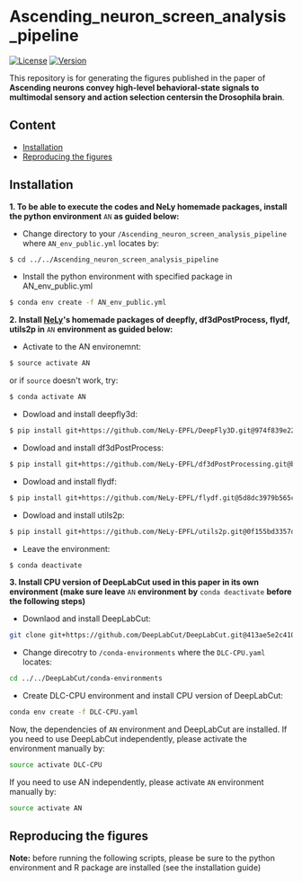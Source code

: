# Ascending_neuron_screen_analysis_pipeline
[![License](https://img.shields.io/badge/License-Apache%202.0-blue.svg)](https://opensource.org/licenses/Apache-2.0)
[![Version](https://badge.fury.io/gh/tterb%2FHyde.svg)](https://badge.fury.io/gh/tterb%2FHyde)

This repository is for generating the figures published in the paper of **Ascending neurons convey high-level behavioral-state signals to multimodal sensory and action selection centersin the Drosophila brain**.
 
## Content
- [Installation](#installation)
- [Reproducing the figures](#reproducing-the-figures)
 

## Installation
**1. To be able to execute the codes and NeLy homemade packages, install the python environment** ```AN``` **as guided below:**
- Change directory to your ```/Ascending_neuron_screen_analysis_pipeline``` where ```AN_env_public.yml``` locates by:
```bash
$ cd ../../Ascending_neuron_screen_analysis_pipeline
```
- Install the python environment with specified package in AN_env_public.yml
```bash
$ conda env create -f AN_env_public.yml
```
 
**2. Install [NeLy](https://github.com/NeLy-EPFL)'s homemade packages of deepfly, df3dPostProcess, flydf, utils2p in** ```AN``` **environment as guided below:**

- Activate to the AN environemnt:
```bash
$ source activate AN
```
or if ```source``` doesn't work, try:
```bash
$ conda activate AN
```

- Dowload and install deepfly3d:
```bash
$ pip install git+https://github.com/NeLy-EPFL/DeepFly3D.git@974f839e224a41e7c5774e2effddf8ff763da88a#egg=deepfly
```

- Dowload and install df3dPostProcess:
```bash
$ pip install git+https://github.com/NeLy-EPFL/df3dPostProcessing.git@b6be9b0587db55023bb41858c6b49d4e11a98e9f#egg=df3dPostProcessing
```

- Dowload and install flydf:
```bash
$ pip install git+https://github.com/NeLy-EPFL/flydf.git@5d8dc3979b565c87809c75022208623310d4ca82#egg=flydf
```

- Dowload and install utils2p:
```bash
$ pip install git+https://github.com/NeLy-EPFL/utils2p.git@0f155bd3357d3fdf82e1e20605a6948d2a47fd75#egg=utils2p
```
- Leave the environment:
```bash
$ conda deactivate
```
 
**3. Install CPU version of DeepLabCut used in this paper in its own environment (make sure leave** ```AN``` **environment by** ```conda deactivate``` **before the following steps)**
- Downlaod and install DeepLabCut:
```bash
git clone git+https://github.com/DeepLabCut/DeepLabCut.git@413ae5e2c410fb9da3da26c333b6a9b87ab6c38f#egg=deeplabcut
```
- Change direcotry to ```/conda-environments``` where the ```DLC-CPU.yaml``` locates:
```bash
cd ../../DeepLabCut/conda-environments
```
- Create DLC-CPU environment and install CPU version of DeepLabCut:
```bash
conda env create -f DLC-CPU.yaml
```

Now, the dependencies of ```AN``` environment and DeepLabCut are installed.
If you need to use DeepLabCut independently, please activate the environment manually by:
```bash
source activate DLC-CPU
```

If you need to use AN independently, please activate ```AN``` environment manually by:
```bash
source activate AN
```
 
## Reproducing the figures

**Note:** before running the following scripts, please be sure to the python environment and R package are installed (see the installation guide)







